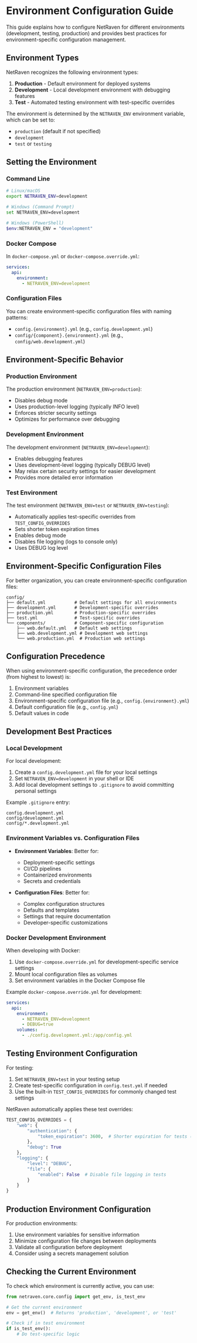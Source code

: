 # Environment Configuration Guide

This guide explains how to configure NetRaven for different environments (development, testing, production) and provides best practices for environment-specific configuration management.

## Environment Types

NetRaven recognizes the following environment types:

1. **Production** - Default environment for deployed systems
2. **Development** - Local development environment with debugging features
3. **Test** - Automated testing environment with test-specific overrides

The environment is determined by the `NETRAVEN_ENV` environment variable, which can be set to:
- `production` (default if not specified)
- `development`
- `test` or `testing`

## Setting the Environment

### Command Line

```bash
# Linux/macOS
export NETRAVEN_ENV=development

# Windows (Command Prompt)
set NETRAVEN_ENV=development

# Windows (PowerShell)
$env:NETRAVEN_ENV = "development"
```

### Docker Compose

In `docker-compose.yml` or `docker-compose.override.yml`:

```yaml
services:
  api:
    environment:
      - NETRAVEN_ENV=development
```

### Configuration Files

You can create environment-specific configuration files with naming patterns:

- `config.{environment}.yml` (e.g., `config.development.yml`)
- `config/{component}.{environment}.yml` (e.g., `config/web.development.yml`)

## Environment-Specific Behavior

### Production Environment

The production environment (`NETRAVEN_ENV=production`):

- Disables debug mode
- Uses production-level logging (typically INFO level)
- Enforces stricter security settings
- Optimizes for performance over debugging

### Development Environment

The development environment (`NETRAVEN_ENV=development`):

- Enables debugging features
- Uses development-level logging (typically DEBUG level)
- May relax certain security settings for easier development
- Provides more detailed error information

### Test Environment

The test environment (`NETRAVEN_ENV=test` or `NETRAVEN_ENV=testing`):

- Automatically applies test-specific overrides from `TEST_CONFIG_OVERRIDES`
- Sets shorter token expiration times
- Enables debug mode
- Disables file logging (logs to console only)
- Uses DEBUG log level

## Environment-Specific Configuration Files

For better organization, you can create environment-specific configuration files:

```
config/
├── default.yml           # Default settings for all environments
├── development.yml       # Development-specific overrides
├── production.yml        # Production-specific overrides
├── test.yml              # Test-specific overrides
└── components/           # Component-specific configuration
    ├── web.default.yml   # Default web settings
    ├── web.development.yml # Development web settings
    └── web.production.yml  # Production web settings
```

## Configuration Precedence

When using environment-specific configuration, the precedence order (from highest to lowest) is:

1. Environment variables
2. Command-line specified configuration file
3. Environment-specific configuration file (e.g., `config.{environment}.yml`)
4. Default configuration file (e.g., `config.yml`)
5. Default values in code

## Development Best Practices

### Local Development

For local development:

1. Create a `config.development.yml` file for your local settings
2. Set `NETRAVEN_ENV=development` in your shell or IDE
3. Add local development settings to `.gitignore` to avoid committing personal settings

Example `.gitignore` entry:
```
config.development.yml
config/development.yml
config/*.development.yml
```

### Environment Variables vs. Configuration Files

- **Environment Variables**: Better for:
  - Deployment-specific settings
  - CI/CD pipelines
  - Containerized environments
  - Secrets and credentials

- **Configuration Files**: Better for:
  - Complex configuration structures
  - Defaults and templates
  - Settings that require documentation
  - Developer-specific customizations

### Docker Development Environment

When developing with Docker:

1. Use `docker-compose.override.yml` for development-specific service settings
2. Mount local configuration files as volumes
3. Set environment variables in the Docker Compose file

Example `docker-compose.override.yml` for development:

```yaml
services:
  api:
    environment:
      - NETRAVEN_ENV=development
      - DEBUG=true
    volumes:
      - ./config.development.yml:/app/config.yml
```

## Testing Environment Configuration

For testing:

1. Set `NETRAVEN_ENV=test` in your testing setup
2. Create test-specific configuration in `config.test.yml` if needed
3. Use the built-in `TEST_CONFIG_OVERRIDES` for commonly changed test settings

NetRaven automatically applies these test overrides:

```python
TEST_CONFIG_OVERRIDES = {
    "web": {
        "authentication": {
            "token_expiration": 3600,  # Shorter expiration for tests (1 hour)
        },
        "debug": True
    },
    "logging": {
        "level": "DEBUG",
        "file": {
            "enabled": False  # Disable file logging in tests
        }
    }
}
```

## Production Environment Configuration

For production environments:

1. Use environment variables for sensitive information
2. Minimize configuration file changes between deployments
3. Validate all configuration before deployment
4. Consider using a secrets management solution

## Checking the Current Environment

To check which environment is currently active, you can use:

```python
from netraven.core.config import get_env, is_test_env

# Get the current environment
env = get_env()  # Returns 'production', 'development', or 'test'

# Check if in test environment
if is_test_env():
    # Do test-specific logic
``` 